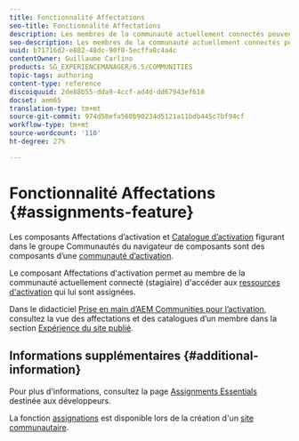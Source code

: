 ```yaml
---
title: Fonctionnalité Affectations
seo-title: Fonctionnalité Affectations
description: Les membres de la communauté actuellement connectés peuvent accéder aux ressources d'activation attribuées
seo-description: Les membres de la communauté actuellement connectés peuvent accéder aux ressources d'activation attribuées
uuid: b71716d2-e882-48dc-90f0-5ecffa8c4a4c
contentOwner: Guillaume Carlino
products: SG_EXPERIENCEMANAGER/6.5/COMMUNITIES
topic-tags: authoring
content-type: reference
discoiquuid: 2de88b55-dda9-4ccf-ad4d-dd67943ef610
docset: aem65
translation-type: tm+mt
source-git-commit: 974d58efa560b90234d5121a11bdb445c7bf94cf
workflow-type: tm+mt
source-wordcount: '110'
ht-degree: 27%

---
```



# Fonctionnalité Affectations {#assignments-feature}

Les composants Affectations d’activation et [Catalogue d’activation](/help/communities/catalog.md) figurant dans le groupe Communautés du navigateur de composants sont des composants d’une [communauté d’activation](/help/communities/overview.md#enablement-community).

Le composant Affectations d&#39;activation permet au membre de la communauté actuellement connecté (stagiaire) d&#39;accéder aux [ressources d&#39;activation](/help/communities/resources.md) qui lui sont assignées.

Dans le didacticiel [Prise en main d’AEM Communities pour l’activation](/help/communities/getting-started-enablement.md), consultez la vue des affectations et des catalogues d’un membre dans la section [Expérience du site publié](/help/communities/enablement-published-site.md).

## Informations supplémentaires {#additional-information}

Pour plus d&#39;informations, consultez la page [Assignments Essentials](/help/communities/essentials-assignments.md) destinée aux développeurs.

La fonction [assignations](/help/communities/functions.md#assignments-function) est disponible lors de la création d&#39;un [site communautaire](/help/communities/sites-console.md).
